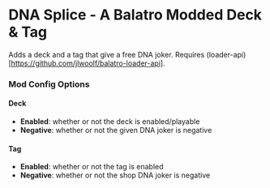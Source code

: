 # DNA Splice - A Balatro Modded Deck & Tag
Adds a deck and a tag that give a free DNA joker. Requires (loader-api)[https://github.com/jlwoolf/balatro-loader-api].
### Mod Config Options
#### Deck
- **Enabled**: whether or not the deck is enabled/playable
- **Negative**: whether or not the given DNA joker is negative

#### Tag
- **Enabled**: whether or not the tag is enabled
- **Negative**: whether or not the shop DNA joker is negative

